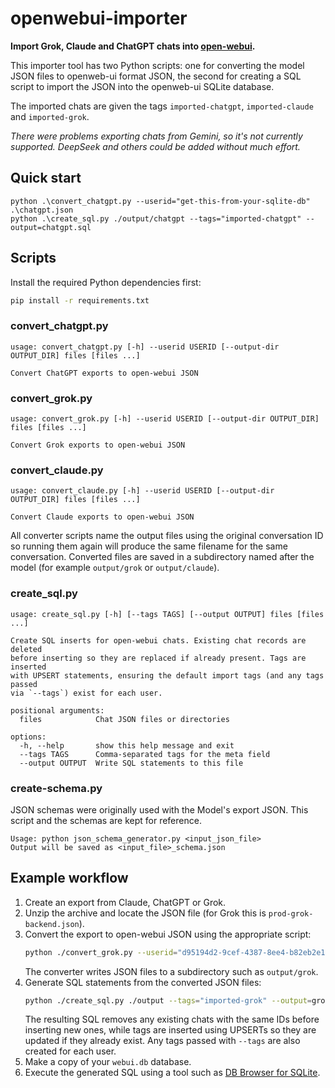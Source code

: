 # openwebui-importer

**Import Grok, Claude and ChatGPT chats into [open-webui](https://github.com/open-webui/open-webui).**

This importer tool has two Python scripts: one for converting the model JSON files to openweb-ui format JSON, the second for 
creating a SQL script to import the JSON into the openweb-ui SQLite database.  

The imported chats are given the tags `imported-chatgpt`, `imported-claude` and `imported-grok`.  

*There were problems exporting chats from Gemini, so it's not currently supported. DeepSeek and others could be added without much effort.*

## Quick start

```
python .\convert_chatgpt.py --userid="get-this-from-your-sqlite-db" .\chatgpt.json   
python .\create_sql.py ./output/chatgpt --tags="imported-chatgpt" --output=chatgpt.sql
```

## Scripts

Install the required Python dependencies first:

```bash
pip install -r requirements.txt
```

### convert_chatgpt.py

```
usage: convert_chatgpt.py [-h] --userid USERID [--output-dir OUTPUT_DIR] files [files ...]

Convert ChatGPT exports to open-webui JSON
```

### convert_grok.py

```
usage: convert_grok.py [-h] --userid USERID [--output-dir OUTPUT_DIR] files [files ...]

Convert Grok exports to open-webui JSON
```

### convert_claude.py

```
usage: convert_claude.py [-h] --userid USERID [--output-dir OUTPUT_DIR] files [files ...]

Convert Claude exports to open-webui JSON
```

All converter scripts name the output files using the original conversation ID
so running them again will produce the same filename for the same conversation.
Converted files are saved in a subdirectory named after the model (for example
`output/grok` or `output/claude`).

### create_sql.py

```
usage: create_sql.py [-h] [--tags TAGS] [--output OUTPUT] files [files ...]

Create SQL inserts for open-webui chats. Existing chat records are deleted
before inserting so they are replaced if already present. Tags are inserted
with UPSERT statements, ensuring the default import tags (and any tags passed
via `--tags`) exist for each user.

positional arguments:
  files            Chat JSON files or directories

options:
  -h, --help       show this help message and exit
  --tags TAGS      Comma-separated tags for the meta field
  --output OUTPUT  Write SQL statements to this file
```

### create-schema.py
JSON schemas were originally used with the Model's export JSON. This script and the schemas are kept for reference.

```
Usage: python json_schema_generator.py <input_json_file>
Output will be saved as <input_file>_schema.json
```

## Example workflow

1. Create an export from Claude, ChatGPT or Grok.
2. Unzip the archive and locate the JSON file (for Grok this is `prod-grok-backend.json`).
3. Convert the export to open-webui JSON using the appropriate script:
   ```bash
   python ./convert_grok.py --userid="d95194d2-9cef-4387-8ee4-b82eb2e1c637" ./grok.json
   ```
   The converter writes JSON files to a subdirectory such as `output/grok`.
4. Generate SQL statements from the converted JSON files:
   ```bash
   python ./create_sql.py ./output --tags="imported-grok" --output=grok.sql
   ```
   The resulting SQL removes any existing chats with the same IDs before
   inserting new ones, while tags are inserted using UPSERTs so they are
   updated if they already exist. Any tags passed with `--tags` are also created
   for each user.
5. Make a copy of your `webui.db` database.
6. Execute the generated SQL using a tool such as [DB Browser for SQLite](https://sqlitebrowser.org/dl/).
